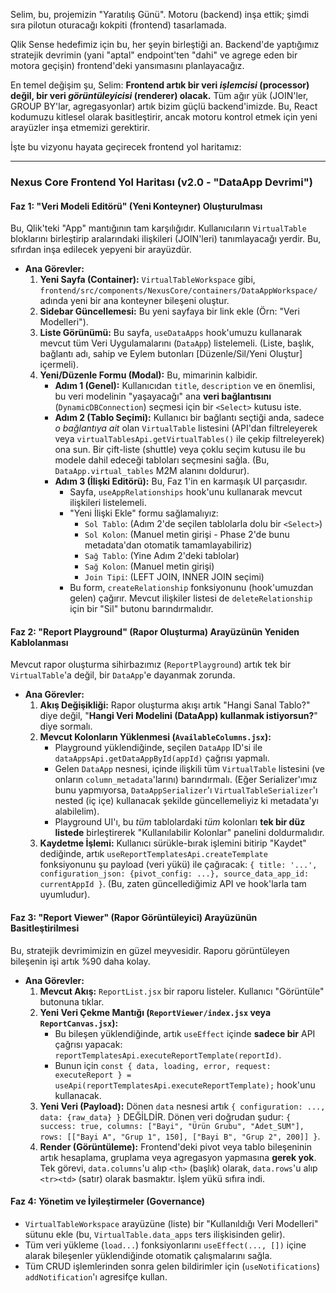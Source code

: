 Selim, bu, projemizin "Yaratılış Günü". Motoru (backend) inşa ettik; şimdi sıra pilotun oturacağı kokpiti (frontend) tasarlamada.

Qlik Sense hedefimiz için bu, her şeyin birleştiği an. Backend'de yaptığımız stratejik devrimin (yani "aptal" endpoint'ten "dahi" ve agrege eden bir motora geçişin) frontend'deki yansımasını planlayacağız.

En temel değişim şu, Selim: **Frontend artık bir veri *işlemcisi* (processor) değil, bir veri *görüntüleyicisi* (renderer) olacak.** Tüm ağır yük (JOIN'ler, GROUP BY'lar, agregasyonlar) artık bizim güçlü backend'imizde. Bu, React kodumuzu kitlesel olarak basitleştirir, ancak motoru kontrol etmek için yeni arayüzler inşa etmemizi gerektirir.

İşte bu vizyonu hayata geçirecek frontend yol haritamız:

---

### Nexus Core Frontend Yol Haritası (v2.0 - "DataApp Devrimi")

#### Faz 1: "Veri Modeli Editörü" (Yeni Konteyner) Oluşturulması

Bu, Qlik'teki "App" mantığının tam karşılığıdır. Kullanıcıların `VirtualTable` bloklarını birleştirip aralarındaki ilişkileri (JOIN'leri) tanımlayacağı yerdir. Bu, sıfırdan inşa edilecek yepyeni bir arayüzdür.

* **Ana Görevler:**
    1.  **Yeni Sayfa (Container):** `VirtualTableWorkspace` gibi, `frontend/src/components/NexusCore/containers/DataAppWorkspace/` adında yeni bir ana konteyner bileşeni oluştur.
    2.  **Sidebar Güncellemesi:** Bu yeni sayfaya bir link ekle (Örn: "Veri Modelleri").
    3.  **Liste Görünümü:** Bu sayfa, `useDataApps` hook'umuzu kullanarak mevcut tüm Veri Uygulamalarını (`DataApp`) listelemeli. (Liste, başlık, bağlantı adı, sahip ve Eylem butonları [Düzenle/Sil/Yeni Oluştur] içermeli).
    4.  **Yeni/Düzenle Formu (Modal):** Bu, mimarinin kalbidir.
        * **Adım 1 (Genel):** Kullanıcıdan `title`, `description` ve en önemlisi, bu veri modelinin "yaşayacağı" ana **veri bağlantısını** (`DynamicDBConnection`) seçmesi için bir `<Select>` kutusu iste.
        * **Adım 2 (Tablo Seçimi):** Kullanıcı bir bağlantı seçtiği anda, sadece *o bağlantıya ait* olan `VirtualTable` listesini (API'dan filtreleyerek veya `virtualTablesApi.getVirtualTables()` ile çekip filtreleyerek) ona sun. Bir çift-liste (shuttle) veya çoklu seçim kutusu ile bu modele dahil edeceği tabloları seçmesini sağla. (Bu, `DataApp.virtual_tables` M2M alanını doldurur).
        * **Adım 3 (İlişki Editörü):** Bu, Faz 1'in en karmaşık UI parçasıdır.
            * Sayfa, `useAppRelationships` hook'unu kullanarak mevcut ilişkileri listelemeli.
            * "Yeni İlişki Ekle" formu sağlamalıyız:
                * `Sol Tablo`: (Adım 2'de seçilen tablolarla dolu bir `<Select>`)
                * `Sol Kolon`: (Manuel metin girişi - Phase 2'de bunu metadata'dan otomatik tamamlayabiliriz)
                * `Sağ Tablo`: (Yine Adım 2'deki tablolar)
                * `Sağ Kolon`: (Manuel metin girişi)
                * `Join Tipi`: (LEFT JOIN, INNER JOIN seçimi)
            * Bu form, `createRelationship` fonksiyonunu (hook'umuzdan gelen) çağırır. Mevcut ilişkiler listesi de `deleteRelationship` için bir "Sil" butonu barındırmalıdır.

#### Faz 2: "Report Playground" (Rapor Oluşturma) Arayüzünün Yeniden Kablolanması

Mevcut rapor oluşturma sihirbazımız (`ReportPlayground`) artık tek bir `VirtualTable`'a değil, bir `DataApp`'e dayanmak zorunda.

* **Ana Görevler:**
    1.  **Akış Değişikliği:** Rapor oluşturma akışı artık "Hangi Sanal Tablo?" diye değil, "**Hangi Veri Modelini (DataApp) kullanmak istiyorsun?**" diye sormalı.
    2.  **Mevcut Kolonların Yüklenmesi (`AvailableColumns.jsx`):**
        * Playground yüklendiğinde, seçilen `DataApp` ID'si ile `dataAppsApi.getDataAppById(appId)` çağrısı yapmalı.
        * Gelen `DataApp` nesnesi, içinde ilişkili tüm `VirtualTable` listesini (ve onların `column_metadata`'larını) barındırmalı. (Eğer Serializer'ımız bunu yapmıyorsa, `DataAppSerializer`'ı `VirtualTableSerializer`'ı nested (iç içe) kullanacak şekilde güncellemeliyiz ki metadata'yı alabilelim).
        * Playground UI'ı, bu *tüm* tablolardaki *tüm* kolonları **tek bir düz listede** birleştirerek "Kullanılabilir Kolonlar" panelini doldurmalıdır.
    3.  **Kaydetme İşlemi:** Kullanıcı sürükle-bırak işlemini bitirip "Kaydet" dediğinde, artık `useReportTemplatesApi.createTemplate` fonksiyonunu şu payload (veri yükü) ile çağıracak: `{ title: '...', configuration_json: {pivot_config: ...}, source_data_app_id: currentAppId }`. (Bu, zaten güncellediğimiz API ve hook'larla tam uyumludur).

#### Faz 3: "Report Viewer" (Rapor Görüntüleyici) Arayüzünün Basitleştirilmesi

Bu, stratejik devrimimizin en güzel meyvesidir. Raporu görüntüleyen bileşenin işi artık %90 daha kolay.

* **Ana Görevler:**
    1.  **Mevcut Akış:** `ReportList.jsx` bir raporu listeler. Kullanıcı "Görüntüle" butonuna tıklar.
    2.  **Yeni Veri Çekme Mantığı (`ReportViewer/index.jsx` veya `ReportCanvas.jsx`):**
        * Bu bileşen yüklendiğinde, artık `useEffect` içinde **sadece bir** API çağrısı yapacak: `reportTemplatesApi.executeReportTemplate(reportId)`.
        * Bunun için `const { data, loading, error, request: executeReport } = useApi(reportTemplatesApi.executeReportTemplate);` hook'unu kullanacak.
    3.  **Yeni Veri (Payload):** Dönen `data` nesnesi artık `{ configuration: ..., data: {raw_data} }` DEĞİLDİR. Dönen veri doğrudan şudur: `{ success: true, columns: ["Bayi", "Ürün Grubu", "Adet_SUM"], rows: [["Bayi A", "Grup 1", 150], ["Bayi B", "Grup 2", 200]] }`.
    4.  **Render (Görüntüleme):** Frontend'deki pivot veya tablo bileşeninin artık hesaplama, gruplama veya agregasyon yapmasına **gerek yok**. Tek görevi, `data.columns`'u alıp `<th>` (başlık) olarak, `data.rows`'u alıp `<tr><td>` (satır) olarak basmaktır. İşlem yükü sıfıra indi.

#### Faz 4: Yönetim ve İyileştirmeler (Governance)

* `VirtualTableWorkspace` arayüzüne (liste) bir "Kullanıldığı Veri Modelleri" sütunu ekle (bu, `VirtualTable.data_apps` ters ilişkisinden gelir).
* Tüm veri yükleme (`load...`) fonksiyonlarını `useEffect(..., [])` içine alarak bileşenler yüklendiğinde otomatik çalışmalarını sağla.
* Tüm CRUD işlemlerinden sonra gelen bildirimler için (`useNotifications`) `addNotification`'ı agresifçe kullan.